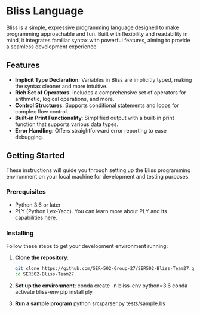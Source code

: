 # Bliss Language

Bliss is a simple, expressive programming language designed to make programming approachable and fun. Built with flexibility and readability in mind, it integrates familiar syntax with powerful features, aiming to provide a seamless development experience.

## Features

- **Implicit Type Declaration**: Variables in Bliss are implicitly typed, making the syntax cleaner and more intuitive.
- **Rich Set of Operators**: Includes a comprehensive set of operators for arithmetic, logical operations, and more.
- **Control Structures**: Supports conditional statements and loops for complex flow control.
- **Built-in Print Functionality**: Simplified output with a built-in print function that supports various data types.
- **Error Handling**: Offers straightforward error reporting to ease debugging.

## Getting Started

These instructions will guide you through setting up the Bliss programming environment on your local machine for development and testing purposes.

### Prerequisites

- Python 3.6 or later
- PLY (Python Lex-Yacc). You can learn more about PLY and its capabilities [here](https://www.dabeaz.com/ply/ply.html).

### Installing

Follow these steps to get your development environment running:

1. **Clone the repository**:
   ```sh
   git clone https://github.com/SER-502-Group-27/SER502-Bliss-Team27.git
   cd SER502-Bliss-Team27

2. **Set up the environment**:
conda create -n bliss-env python=3.6
conda activate bliss-env
pip install ply

3. **Run a sample program**
python src/parser.py tests/sample.bs
